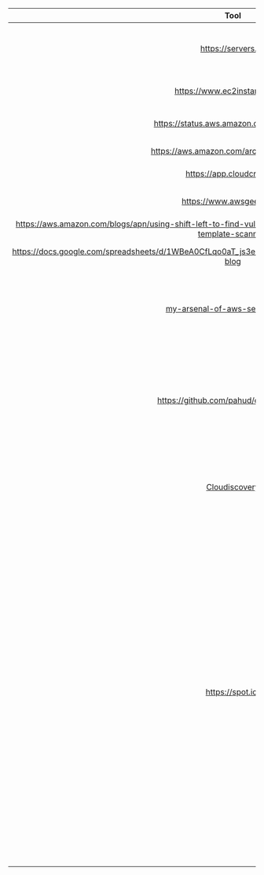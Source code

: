 |  Tool | Purpose  | 
|   :-:    |  :-:  | 
| https://servers.lol | Should your EC2 be a Lambda? Cattle or crickets? You decide!  | 
| https://www.ec2instances.info/ | Easy Amazon EC2 Instance Comparison  | 
| https://status.aws.amazon.com/#AP_block | AWS Service Health Dashboard |
| https://aws.amazon.com/architecture/icons/ | AWS Diagrams native |
| https://app.cloudcraft.co/ | AWS Diagrams online |
| https://www.awsgeek.com/ | AWS notes represented in diagrams|
| https://aws.amazon.com/blogs/apn/using-shift-left-to-find-vulnerabilities-before-deployment-with-trend-micro-template-scanner/ | Micro Template Scanner |
| https://docs.google.com/spreadsheets/d/1WBeA0CfLqo0aT_js3e6XFljX9mSI22mwksVr16qt5tU/edit#gid=770186675 [blog](https://medium.com/serverless-transformation/is-serverless-cheaper-for-your-use-case-find-out-with-this-calculator-2f8a52fc6a68)| AWS Serverless Cost calculator |
|[my-arsenal-of-aws-security-tools](https://github.com/toniblyx/my-arsenal-of-aws-security-tools)| List of open source tools for AWS security: defensive, offensive, auditing, DFIR, etc.|
|https://github.com/pahud/cdk-spot-one| Sometimes we need an Amazon EC2 instance with static fixed IP for testing or development purpose for a duration of time(probably hours)|
|[Cloudiscovery](https://github.com/Cloud-Architects/cloudiscovery) |Cloudiscovery- The tool to help you discover resources in the cloud environment |
|https://spot.io/ |Here at Spot by NetApp we’re continuously innovating our machine learning models used for identifying and predicting spot capacity usage and interruptions for all major public clouds (AWS, Azure and GCP). These proprietary algorithms expand the ability to utilize spot capacity for production and mission-critical workloads, allowing our customers to enjoy up to 90% cloud compute cost reduction with SLAs and SLOs that guarantee availability.|
